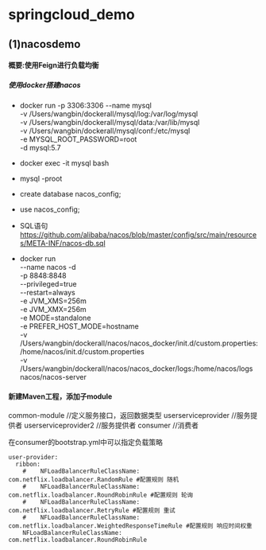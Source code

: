 # springcloud_demo

## (1)nacosdemo

#### 概要:使用Feign进行负载均衡

##### 使用docker搭建nacos

* docker run -p 3306:3306 --name mysql \
-v /Users/wangbin/dockerall/mysql/log:/var/log/mysql \
-v /Users/wangbin/dockerall/mysql/data:/var/lib/mysql \
-v /Users/wangbin/dockerall/mysql/conf:/etc/mysql \
-e MYSQL_ROOT_PASSWORD=root \
-d mysql:5.7

* docker exec -it mysql bash

* mysql -proot

* create database nacos_config;
* use nacos_config;


* SQL语句
https://github.com/alibaba/nacos/blob/master/config/src/main/resources/META-INF/nacos-db.sql

* docker  run \
--name nacos -d \
-p 8848:8848 \
--privileged=true \
--restart=always \
-e JVM_XMS=256m \
-e JVM_XMX=256m \
-e MODE=standalone \
-e PREFER_HOST_MODE=hostname \
-v /Users/wangbin/dockerall/nacos/nacos_docker/init.d/custom.properties:/home/nacos/init.d/custom.properties \
-v /Users/wangbin/dockerall/nacos/nacos_docker/logs:/home/nacos/logs \
nacos/nacos-server


#### 新建Maven工程，添加子module
common-module  //定义服务接口，返回数据类型
userserviceprovider //服务提供者
userserviceprovider2 //服务提供者
consumer //消费者

在consumer的bootstrap.yml中可以指定负载策略

```
user-provider:
  ribbon:
    #    NFLoadBalancerRuleClassName: com.netflix.loadbalancer.RandomRule #配置规则 随机
    #    NFLoadBalancerRuleClassName: com.netflix.loadbalancer.RoundRobinRule #配置规则 轮询
    #    NFLoadBalancerRuleClassName: com.netflix.loadbalancer.RetryRule #配置规则 重试
    #    NFLoadBalancerRuleClassName: com.netflix.loadbalancer.WeightedResponseTimeRule #配置规则 响应时间权重
    NFLoadBalancerRuleClassName: com.netflix.loadbalancer.RoundRobinRule
```
